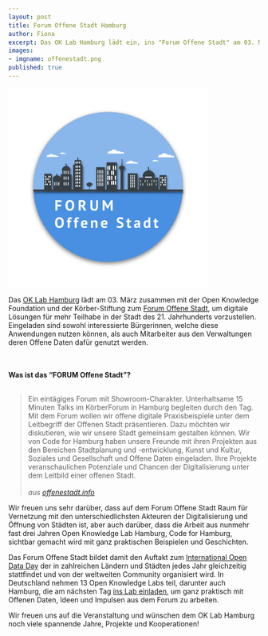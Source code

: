 ```yaml
---
layout: post
title: Forum Offene Stadt Hamburg
author: Fiona 
excerpt: Das OK Lab Hamburg lädt ein, ins "Forum Offene Stadt" am 03. März 
images:
- imgname: offenestadt.png
published: true
---
```

![offenestadt](/assets/blog/offenestadt.png)

<p>Das <a href="http://codefor.de/hamburg">OK Lab Hamburg</a> lädt am 03. März zusammen mit der Open Knowledge Foundation und der Körber-Stiftung zum <a href="http://offenestadt.info">Forum Offene Stadt</a>, um digitale Lösungen für mehr Teilhabe in der Stadt des 21. Jahrhunderts vorzustellen. Eingeladen sind sowohl interessierte Bürgerinnen, welche diese Anwendungen nutzen können, als auch Mitarbeiter aus den Verwaltungen deren Offene Daten dafür genutzt werden.</p> 
<br>
<br>
<b>Was ist das “FORUM Offene Stadt”? </b>
<br>
<br>
<blockquote>Ein eintägiges Forum mit Showroom-Charakter. Unterhaltsame 15 Minuten Talks im KörberForum in Hamburg begleiten durch den Tag. Mit dem Forum wollen wir offene digitale Praxisbeispiele unter dem Leitbegriff der Offenen Stadt präsentieren. Dazu möchten wir diskutieren, wie wir unsere Stadt gemeinsam gestalten können. Wir von Code for Hamburg haben unsere Freunde mit ihren Projekten aus den Bereichen Stadtplanung und -entwicklung, Kunst und Kultur, Soziales und Gesellschaft und Offene Daten eingeladen. Ihre Projekte veranschaulichen Potenziale und Chancen der Digitalisierung unter dem Leitbild einer offenen Stadt. 
<br>
<br>
<i>    aus <a href="http://offenestadt.info/#ueber">offenestadt.info</a></i></blockquote>

<p>Wir freuen uns sehr darüber, dass auf dem Forum Offene Stadt Raum für Vernetzung mit den unterschiedlichsten Akteuren der Digitalisierung und Öffnung von Städten ist, aber auch darüber, dass die Arbeit aus nunmehr fast drei Jahren Open Knowledge Lab Hamburg, Code for Hamburg, sichtbar gemacht wird mit ganz praktischen Beispielen und Geschichten.</p>

<p>Das Forum Offene Stadt bildet damit den Auftakt zum <a href="de.opendataday.org">International Open Data Day</a> der in zahlreichen Ländern und Städten jedes Jahr gleichzeitig stattfindet und von der weltweiten Community organisiert wird. In Deutschland nehmen 13 Open Knowledge Labs teil, darunter auch Hamburg, die am nächsten Tag <a href="http://de.opendataday.org/hamburg/">ins Lab einladen</a>, um ganz praktisch mit Offenen Daten, Ideen und Impulsen aus dem Forum zu arbeiten.</p>

<p>Wir freuen uns auf die Veranstaltung und wünschen dem OK Lab Hamburg noch viele spannende Jahre, Projekte und Kooperationen!</p>